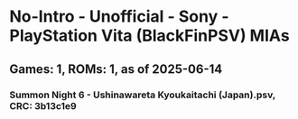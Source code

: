 # No-Intro - Unofficial - Sony - PlayStation Vita (BlackFinPSV) MIAs
## Games: 1, ROMs: 1, as of 2025-06-14

### Summon Night 6 - Ushinawareta Kyoukaitachi (Japan).psv, CRC: 3b13c1e9
